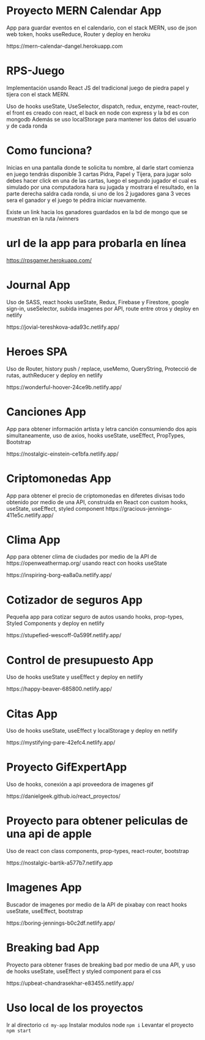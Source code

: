 # Proyecto MERN Calendar App

<p>App para guardar eventos en el calendario, con el stack MERN, uso de json web token, hooks useReduce, Router y deploy en heroku </p>
https://mern-calendar-dangel.herokuapp.com

# RPS-Juego

<p>Implementación usando React JS del tradicional juego de piedra papel y tijera con el stack MERN.</p>

<p>Uso de hooks useState, UseSelector, dispatch, redux, enzyme, react-router, el front es creado con react, el back en node con express y la bd es con mongodb
Además se uso localStorage para mantener los datos del usuario y de cada ronda<p>

# Como funciona?

<p>Inicias en una pantalla donde te solicita tu nombre, al darle start comienza en juego tendrás disponible 3 cartas Pidra, Papel y Tijera, para jugar solo debes hacer click en una de las cartas, luego el segundo jugador el cual es simulado por una computadora hara su jugada y mostrara el resultado, en la parte derecha saldra cada ronda, si uno de los 2 jugadores gana 3 veces sera el ganador y el juego te pédira iniciar nuevamente.</p>

<p>Existe un link hacia los ganadores guardados en la bd de mongo que se muestran en la ruta /winners</p>

# url de la app para probarla en línea

https://rpsgamer.herokuapp.com/

# Journal App <br>

<p>Uso de SASS, react hooks useState, Redux, Firebase y Firestore, google sign-in, useSelector, subida imagenes por API, route entre otros y deploy en netlify </p>
https://jovial-tereshkova-ada93c.netlify.app/

# Heroes SPA <br>

<p>Uso de Router, history push / replace, useMemo, QueryString, Protecció de rutas, authReducer y deploy en netlify </p>
https://wonderful-hoover-24ce9b.netlify.app/

# Canciones App

<p>App para obtener información artista y letra canción consumiendo dos apis simultaneamente, uso de axios, hooks useState, useEffect, PropTypes, Bootstrap </p>
https://nostalgic-einstein-ce1bfa.netlify.app/

# Criptomonedas App

<p>App para obtener el precio de criptomonedas en diferetes divisas todo obtenido por medio de una API, construida en React con custom hooks, useState, useEffect, styled component
https://gracious-jennings-411e5c.netlify.app/

# Clima App

<p>App para obtener clima de ciudades por medio de la API de https://openweathermap.org/ usando react con hooks useState</p>
https://inspiring-borg-ea8a0a.netlify.app/

# Cotizador de seguros App <br>

<p>Pequeña app para cotizar seguro de autos usando hooks, prop-types, Styled Components y deploy en netlify </p>
https://stupefied-wescoff-0a599f.netlify.app/

# Control de presupuesto App <br>

<p>Uso de hooks useState y useEffect y deploy en netlify</p>
https://happy-beaver-685800.netlify.app/

# Citas App <br>

<p>Uso de hooks useState, useEffect y localStorage y deploy en netlify</p>
https://mystifying-pare-42efc4.netlify.app/

# Proyecto GifExpertApp <br>

<p>Uso de hooks, conexión a api proveedora de imagenes gif</p>
https://danielgeek.github.io/react_proyectos/

# Proyecto para obtener peliculas de una api de apple

<p>Uso de react con class components, prop-types, react-router, bootstrap</p>
https://nostalgic-bartik-a577b7.netlify.app

# Imagenes App

<p>Buscador de imagenes por medio de la API de pixabay con react hooks useState, useEffect, bootstrap</p>
https://boring-jennings-b0c2df.netlify.app/

# Breaking bad App

<p>Proyecto para obtener frases de breaking bad por medio de una API, y uso de hooks useState, useEffect y styled component para el css</p>
https://upbeat-chandrasekhar-e83455.netlify.app/

# Uso local de los proyectos

Ir al directorio
`cd my-app`
Instalar modulos node
`npm i`
Levantar el proyecto
`npm start`
